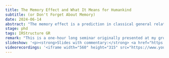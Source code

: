 ```yaml
---
title: The Memory Effect and What It Means for Humankind
subtitle: (or Don't Forget About Memory)
date: 2024-06-14
abstract: "The memory effect is a prediction in classical general relativity that consists of the fact that, upon the passage of a gravitational wave, a pair of nearby inertial detectors will be permanently displaced. In this seminar, I will review the basic ideas behind the linear memory effect and discuss how it is connected to other infrared aspects of general relativity, such as Weinberg’s soft graviton theorem and the Bondi–Metzner–Sachs group."
stage: phd
tags: IRStructure GR
remark: "This is a one-hour long seminar originally presented at my group's journal club and at the <a href='https://www.ictp-saifr.org/astrocosmomeeting/' target='_blank'>São Paulo Research Group meetings in Astro & Cosmo</a>."
slideshow: '<p><strong>Slides with commentary:</strong> <a href="https://alves-nickolas.github.io/seminars/The_Memory_Effect_and_What_it_Means_for_Humankind__With_Notes.pdf" target="_blank">click here</a></p>'
videorecordings: '<iframe width="560" height="315" src="https://www.youtube.com/embed/JuVKy9LvGYA?si=m55vKF98Pnv1eLqM&amp;start=88" title="YouTube video player" frameborder="0" allow="accelerometer; autoplay; clipboard-write; encrypted-media; gyroscope; picture-in-picture; web-share" referrerpolicy="strict-origin-when-cross-origin" allowfullscreen></iframe>'
---
```

